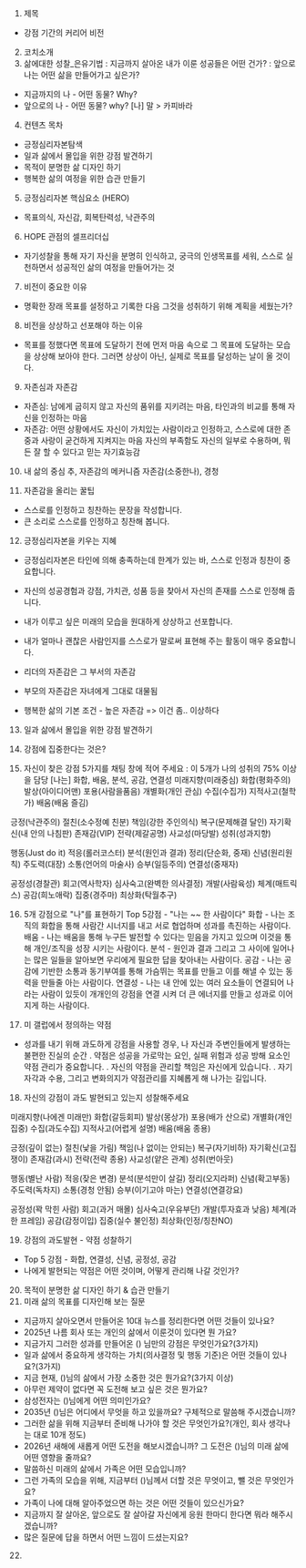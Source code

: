 1) 제목
- 강점 기간의 커리어 비전
2) 코치소개
3) 삶에대한 성찰_은유기법
 : 지금까지 살아온 내가 이룬 성공들은 어떤 건가?
 : 앞으로 나는 어떤 삶을 만들어가고 싶은가?
 - 지금까지의 나 - 어떤 동물? Why?
 - 앞으로의 나 - 어떤 동물? why?
[나] 말 > 카피바라


4) 컨텐츠 목차
- 긍정심리자본탐색
- 일과 삶에서 몰입을 위한 강점 발견하기
- 목적이 분명한 삶 디자인 하기
- 행복한 삶의 여정을 위한 습관 만들기

5) 긍정심리자본 핵심요소 (HERO)
- 목표의식, 자신감, 회복탄력성, 낙관주의

6) HOPE 관점의 셀프리더십
- 자기성찰을 통해 자기 자신을 분명히 인식하고, 궁극의 인생목표를 세워, 
스스로 실천하면서 성공적인 삶의 여정을 만들어가는 것

7) 비전이 중요한 이유
- 명확한 장래 목표를 설정하고 기록한 다음 그것을 성취하기 위해 계획을 세웠는가?

8) 비전을 상상하고 선포해야 하는 이유
- 목표를 정했다면 목표에 도달하기 전에 먼저 마음 속으로 그 목표에 도달하는 모습을 상상해 보아야 한다.
그러면 상상이 아닌, 실제로 목표를 달성하는 날이 올 것이다.

9) 자존심과 자존감
- 자존심: 남에게 굽히지 않고 자신의 품위를 지키려는 마음, 타인과의 비교를 통해 자신을 인정하는 마음
- 자존감: 어떤 상황에서도 자신이 가치있는 사람이라고 인정하고, 스스로에 대한 존중과 사랑이 굳건하게 지켜지는 마음
자신의 부족함도 자신의 일부로 수용하며, 뭐든 잘 할 수 있다고 믿는 자기효능감

10) 내 삶의 중심 추, 자존감의 메커니즘
자존감(소중한나), 경청 

11) 자존감을 올리는 꿀팁
- 스스로를 인정하고 칭찬하는 문장을 작성합니다.
- 큰 소리로 스스로를 인정하고 칭찬해 봅니다.


12) 긍정심리자본을 키우는 지혜
- 긍정심리자본은 타인에 의해 충족하는데 한계가 있는 바, 스스로 인정과 칭찬이 중요합니다.
- 자신의 성공경험과 강점, 가치관, 성품 등을 찾아서 자신의 존재를 스스로 인정해 줍니다.
- 내가 이루고 싶은 미래의 모습을 원대하게 상상하고 선포합니다.
- 내가 얼마나 괜찮은 사람인지를 스스로가 말로써 표현해 주는 활동이 매우 중요합니다.

- 리더의 자존감은 그 부서의 자존감
- 부모의 자존감은 자녀에게 그대로 대물됨
- 행복한 삶의 기본 조건 - 높은 자존감 => 이건 좀.. 이상하다

13) 일과 삶에서 몰입을 위한 강점 발견하기

14) 강점에 집중한다는 것은?

15) 자신이 찾은 강점 5가지를 채팅 창에 적어 주세요
: 이 5개가 나의 성취의 75% 이상을 담당
[나는] 화합, 배움, 분석, 공감, 연결성 
미래지향(미래중심)
화합(평화주의)
발상(아이디어맨)
포용(사람을품음)
개별화(개인 관심)
수집(수집가)
지적사고(철학가)
배움(배움 즐김)

긍정(낙관주의)
절친(소수정예 친분)
책임(강한 주인의식)
복구(문제해결 달인)
자기확신(내 안의 나침판)
존재감(VIP)
전략(제갈공명)
사교성(마당발)
성취(성과지향)

행동(Just do it)
적응(롤러코스터)
분석(원인과 결과)
정리(단순화, 중재)
신념(원리원칙)
주도력(대장)
소통(언어의 마술사)
승부(일등주의)
연결성(중재자)

공정성(경찰관)
회고(역사학자)
심사숙고(완벽한 의사결정)
개발(사람육성)
체계(매트릭스)
공감(희노애락)
집중(경주마)
최상화(탁월추구)

16) 5개 강점으로 "나"를 표현하기
Top 5강점 - "나는 ~~ 한 사람이다"
화합 - 나는 조직의 화합을 통해 사람간 시너지를 내고 서로 협업하며 성과를 촉진하는 사람이다.
배움 - 나는 배움을 통해 누구든 발전할 수 있다는 믿음을 가지고 있으며 이것을 통해 개인/조직을 성장 시키는 사람이다.
분석 - 원인과 결과 그리고 그 사이에 일어나는 많은 일들을 알아보면 우리에게 필요한 답을 찾아내는 사람이다.
공감 - 나는 공감에 기반한 소통과 동기부여를 통해 가슴뛰는 목표를 만들고 이를 해낼 수 있는 동력을 만들줄 아는 사람이다.
연결성 - 나는 내 안에 있는 여러 요소들이 연결되어 나라는 사람이 있듯이 개개인의 강점을 연결 시켜 더 큰 에너지를 만들고 
            성과로 이어지게 하는 사람이다.

17) 미 갤럽에서 정의하는 약점
- 성과를 내기 위해 과도하게 강점을 사용할 경우, 나 자신과 주변인들에게 발생하는 불편한 진실의 순간
. 약점은 성공을 가로막는 요인, 실패 위험과 성공 방해 요소인 약점 관리가 중요합니다.
. 자신의 약점을 관리할 책임은 자신에게 있습니다.
. 자기자각과 수용, 그리고 변화의지가 약점관리를 지혜롭게 해 나가는 길입니다.


18) 자신의 강점이 과도 발현되고 있는지 성찰해주세요

미래지향(나에겐 미래만)
화합(갈등회피)
발상(몽상가)
포용(배가 산으로)
개별화(개인 집중)
수집(과도수집)
지적사고(어렵게 설명)
배움(배움 종용)

긍정(깊이 없는)
절친(낯을 가림)
책임(나 없이는 안되는)
복구(자기비하)
자기확신(고집쟁이)
존재감(과시)
전략(전략 종용)
사교성(얕은 관계)
성취(번아웃)

행동(별난 사람)
적응(잦은 변경)
분석(분석만이 살길)
정리(오지라퍼)
신념(확고부동)
주도력(독차지)
소통(경청 안됨)
승부(이기고야 마는)
연결성(연결강요)

공정성(꽉 막힌 사람)
회고(과거 매몰)
심사숙고(우유부단)
개발(투자효과 낮음)
체계(과한 프레임)
공감(감정이입)
집중(실수 불인정)
최상화(인정/칭찬NO)

19) 강점의 과도발현 - 약점 성찰하기
- Top 5 강점 - 화합, 연결성, 신념, 공정성, 공감
- 나에게 발현되는 약점은 어떤 것이며, 어떻게 관리해 나갈 것인가?

20) 목적이 분명한 삶 디자인 하기 & 습관 만들기
21) 미래 삶의 목표를 디자인해 보는 질문
- 지금까지 살아오면서 만들어온 10대 뉴스를 정리한다면 어떤 것들이 있나요?
- 2025년 나름 회사 또는 개인의 삶에서 이룬것이 있다면 뭔 가요?
- 지금가지 그러한 성과를 만들어온 () 님만의 강점은 무엇인가요?(3가지)
- 일과 삶에서 중요하게 생각하는 가치(의사결정 및 행동 기준)은 어떤 것들이 있나요?(3가지)
- 지금 현재, ()님의 삶에서 가장 소중한 것은 뭔가요?(3가지 이상)
- 아무런 제약이 없다면 꼭 도전해 보고 싶은 것은 뭔가요?
- 삼성전자는 ()님에게 어떤 의미인가요?
- 2035년 ()님은 어디에서 무엇을 하고 있을까요? 구체적으로 말씀해 주시겠습니까?
- 그러한 삶을 위해 지금부터 준비해 나가야 할 것은 무엇인가요?(개인, 회사 생각나는 대로 10개 정도)
- 2026년 새해에 새롭게 어떤 도전을 해보시겠습니까? 그 도전은 ()님의 미래 삶에 어떤 영향을 줄까요?
- 말씀하신 미래의 삶에서 가족은 어떤 모습입니까?
- 그런 가족의 모습을 위해, 지금부터 ()님께서 더할 것은 무엇이고, 뺄 것은 무엇인가요?
- 가족이 나에 대해 알아주었으면 하는 것은 어떤 것들이 있으신가요?
- 지금까지 잘 살아온, 앞으로도 잘 살아갈 자신에게 응원 한마디 한다면 뭐라 해주시겠습니까?
- 많은 질문에 답을 하면서 어떤 느낌이 드셨는지요?

22) 

















